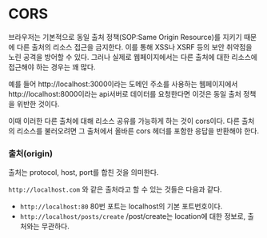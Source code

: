 # CORS

브라우저는 기본적으로 동일 출처 정책(SOP:Same Origin Resource)를 지키기 때문에 다른 출처의 리소스 접근을 금지한다. 이를 통해 XSS나 XSRF 등의 보안 취약점을 노린 공격을 방어할 수 있다. 그러나 실제로 웹페이지에서는 다른 출처에 대한 리소스에 접근해야 하는 경우는 꽤 많다.

예를 들어 http://localhost:3000이라는 도메인 주소를 사용하는 웹페이지에서 http://localhost:8000이라는 api서버로 데이터를 요청한다면 이것은 동일 출처 정책을 위반한 것이다.

이때 이러한 다른 출처에 대해 리소스 공유를 가능하게 하는 것이 cors이다. 다른 출처의 리소스를 불러오려면 그 출처에서 올바른 cors 헤더를 포함한 응답을 반환해야 한다.

### 출처(origin)
출처는 protocol, host, port를 합친 것을 의미한다.

`http://localhost.com` 와 같은 출처라고 할 수 있는 것들은 다음과 같다.

- `http://localhost:80`
  80번 포트는 localhost의 기본 포트번호이다.
- `http://localhost/posts/create`
  /post/create는 location에 대한 정보로, 출처와는 무관하다.
